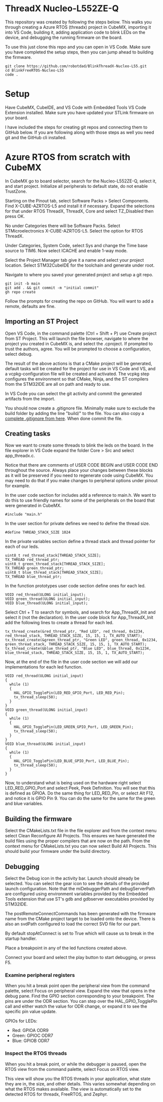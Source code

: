 # ThreadX Nucleo-L552ZE-Q

This repository was created by following the steps below. This walks you through creating a Azure RTOS (threadx) project in CubeMX, importing it into VS Code, building it, adding application code to blink LEDs on the device, and debugging the running firmware on the board.

To use this just clone this repo and you can open in VS Code. Make sure you have completed the setup steps, then you can jump ahead to building the firmware.

```
git clone https://github.com/robotdad/BlinkThreadX-Nucleo-L55.git
cd BlinkFreeRTOS-Nucleo-L55
code .
```

# Setup
Have CubeMX, CubeIDE, and VS Code with Embedded Tools VS Code Extension installed.
Make sure you have updated your STLink firmware on your board.

I have included the steps for creating git repos and connecting them to GitHub below. If you are following along with those steps as well you need git and the GitHub cli installed.

# Azure RTOS from scratch with CubeMX

In CubeMX go to board selector, search for the Nucleo-L552ZE-Q, select it, and start project. Initialize all peripherals to default state, do not enable TrustZone.

Starting on the Pinout tab, select Software Packs > Select Components. Find X-CUBE-AZRTOS-L5 and install it if necessary. Expand the selections for that under RTOS ThreadX, ThreadX, Core and select TZ_Disabled then press OK.

No under Categories there will be Software Packs. Select STMicroelectronics X-CUBE-AZRTOS-L5. Select the option for RTOS ThreadX.

Under Categories, System Code, select Sys and change the Time base source to TIM6. Now select ICACHE and enable 1-way mode.

Select the Project Manager tab give it a name and select your project location. Select STM32CubeIDE for the toolchain and generate under root.

Navigate to where you saved your generated project and setup a git repo.
```
git init -b main
git add . && git commit -m "initial commit"
gh repo create
```

Follow the prompts for creating the repo on GitHub. You will want to add a remote, defaults are fine.

## Importing an ST Project
Open VS Code, in the command palette (Ctrl + Shift + P) use Create project from ST Project. This will launch the file browser, navigate to where the project you created in CubeMX is, and select the .cproject. If prompted to trust the authors, agree. You will be prompted to choose a configuration, select debug.

The result of the above actions is that a CMake project will be generated, default tasks will be created for the project for use in VS Code and VS, and a vcpkg-configuration file will be created and activated. The vcpkg step configures the environment so that CMake, Ninja, and the ST compilers from the STM32IDE are all on path and ready to use.

In VS Code you can select the git activity and commit the generated artifacts from the import.

You should now create a .gitignore file. Minimally make sure to exclude the build folder by adding the line "build/" to the file. You can also copy a [complete .gitignore from here](https://raw.githubusercontent.com/robotdad/BlinkThreadX-Nucleo-L55/main/.gitignore). When done commit the file. 

## Creating tasks
Now we want to create some threads to blink the leds on the board. In the file explorer in VS Code expand the folder Core > Src and select app_threadx.c. 

Notice that there are comments of USER CODE BEGIN and USER CODE END throughout the source. Always place your changes between these blocks as it will be preserved if you need to regenerate code using CubeMX. You may need to do that if you make changes to peripheral options under pinout for example.

In the user code section for includes add a reference to main.h. We want to do this to use friendly names for some of the peripherals on the board that were generated in CubeMX.
```
#include "main.h"
```

In the user section for private defines we need to define the thread size.
```
#define THREAD_STACK_SIZE 1024
```

In the private variables section define a thread stack and thread pointer for each of our leds.
```
uint8_t red_thread_stack[THREAD_STACK_SIZE];
TX_THREAD red_thread_ptr;
uint8_t green_thread_stack[THREAD_STACK_SIZE];
TX_THREAD green_thread_ptr;
uint8_t blue_thread_stack[THREAD_STACK_SIZE];
TX_THREAD blue_thread_ptr;
```

In the function prototypes user code section define ones for each led.
```
VOID red_thread(ULONG initial_input);
VOID green_thread(ULONG initial_input);
VOID blue_thread(ULONG initial_input);
```

Select Ctrl + T to search for symbols, and search for App_ThreadX_Init and select it (not the declaration). In the user code block for App_ThreadX_Init add the following lines to create a thread for each led.

```
tx_thread_create(&red_thread_ptr, "Red LED", red_thread, 0x1234, red_thread_stack, THREAD_STACK_SIZE, 15, 15, 1, TX_AUTO_START);
tx_thread_create(&green_thread_ptr, "Green LED", green_thread, 0x1234, green_thread_stack, THREAD_STACK_SIZE, 15, 15, 1, TX_AUTO_START);
tx_thread_create(&blue_thread_ptr, "Blue LED", blue_thread, 0x1234, blue_thread_stack, THREAD_STACK_SIZE, 15, 15, 1, TX_AUTO_START);
```

Now, at the end of the file in the user code section we will add our implementations for each led function.
```
VOID red_thread(ULONG initial_input)
{
  while (1)
  {
    HAL_GPIO_TogglePin(LED_RED_GPIO_Port, LED_RED_Pin);
    tx_thread_sleep(50);
  }
}
VOID green_thread(ULONG initial_input)
{
  while (1)
  {
    HAL_GPIO_TogglePin(LED_GREEN_GPIO_Port, LED_GREEN_Pin);
    tx_thread_sleep(50);
  }
}
VOID blue_thread(ULONG initial_input)
{
  while (1)
  {
    HAL_GPIO_TogglePin(LED_BLUE_GPIO_Port, LED_BLUE_Pin);
    tx_thread_sleep(50);
  }
}
```

Now, to understand what is being used on the hardware right select LED_RED_GPIO_Port and select Peek, Peek Definition. You will see that this is defined as GPIOA. Do the same thing for LED_RED_Pin, or select Alt F12, and notice it is GPIO Pin 9. You can do the same for the same for the green and blue variables.

## Building the firmware

Select the CMakeLists.txt file in the file explorer and from the context menu select Clean Reconfigure All Projects. This ensures we have generated the build files using the proper compilers that are now on the path. From the context menu for CMakeLists.txt you can now select Build All Projects. This should build your firmware under the build directory.


## Debugging
Select the Debug icon in the activity bar. Launch should already be selected. You can select the gear icon to see the details of the provided launch configuration. Note that the miDebuggerPath and debugServerPath are configured using environment variables provided by the Embedded Tools extension that use ST's gdb and gdbserver executables provided by STM32IDE.

The postRemoteConnectCommands has been generated with the firmware name from the CMake project target to be loaded onto the device. There is also an svdPath configured to load the correct SVD file for our part.

By default stopAtConnect is set to True which will cause us to break in the startup handler.

Place a breakpoint in any of the led functions created above.

Connect your board and select the play button to start debugging, or press F5.

### Examine peripheral registers
When you hit a break point open the peripheral view from the command palette, select Focus on peripheral view. Expand the view that opens in the debug pane. Find the GPIO section corresponding to your breakpoint. The pins are under the ODR section. You can step over the HAL_GPIO_TogglePin call and either watch the value for ODR change, or expand it to see the specific pin value update.

GPIOs for LEDs:
* Red: GPIOA ODR9
* Green: GPIOC ODR7
* Blue: GPIOB ODR7

### Inspect the RTOS threads
When you hit a break point, or while the debugger is paused, open the RTOS view from the command palette, select Focus on RTOS view. 

This view will show you the RTOS threads in your application, what state they are in, the size, and other details. This varies somewhat depending on what the RTOS makes available. The view is automatically set to the detected RTOS for threadx, FreeRTOS, and Zephyr.

